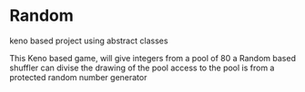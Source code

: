 # Random
keno based project using abstract classes

This Keno based game, will give integers from a pool of 80 a
Random based shuffler can divise the drawing of the pool 
access to the pool is from a protected random number generator
